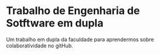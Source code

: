 # Trabalho de Engenharia de Sotftware em dupla

Um trabalho em dupla da faculdade para aprendermos sobre colaboratividade no gitHub.